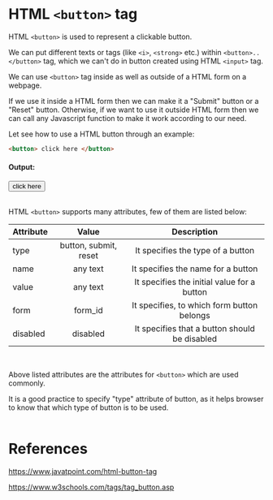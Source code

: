 # HTML `<button>` tag

HTML `<button>` is used to represent a clickable button. <br>

We can put different texts or tags (like `<i>`, `<strong>` etc.) within `<button>..</button>` tag, which we can't do in button created using HTML `<input>` tag. <br>

We can use `<button>` tag inside as well as outside of a HTML form on a webpage.<br>

If we use it inside a HTML form then we can make it a "Submit" button or a "Reset" button. Otherwise, if we want to use it outside HTML form then we can call any Javascript function to make it work according to our need.<br>

Let see how to use a HTML button through an example: <br>

```HTML
<button> click here </button>
```

#### Output:
<button> click here </button> <br>
<br>

HTML `<button>` supports many attributes, few of them are listed below:

| Attribute     | Value         | Description  |
| :------------- |:-------------:| :-----:|
| type          | button, submit, reset     | It specifies the type of a button |
| name      | any text      |   It specifies the name for a button |
| value | any text      |    It specifies the initial value for a button|
| form | form_id      |    It specifies, to which form button belongs|
| disabled | disabled     |    It specifies that a button should be disabled|

<br>

Above listed attributes are the attributes for `<button>` which are used commonly.
<br>

It is a good practice to specify "type" attribute of button, as it helps browser to know that which type of button is to be used. <br> <br>

# References
https://www.javatpoint.com/html-button-tag

https://www.w3schools.com/tags/tag_button.asp